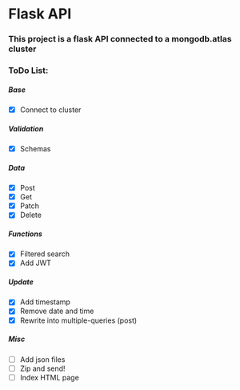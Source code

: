 # Flask API
### This project is a flask API connected to a mongodb.atlas cluster

### ToDo List:

##### Base
- [x] Connect to cluster

##### Validation
- [x] Schemas

##### Data
- [x] Post
- [x] Get
- [x] Patch
- [x] Delete

##### Functions
- [x] Filtered search
- [x] Add JWT

##### Update
- [x] Add timestamp
- [x] Remove date and time
- [x] Rewrite into multiple-queries (post)

##### Misc
- [ ] Add json files
- [ ] Zip and send!
- [ ] Index HTML page